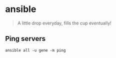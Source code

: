 # ansible

> A little drop everyday, fills the cup eventually!

## Ping servers
```
ansible all -u gene -m ping
```